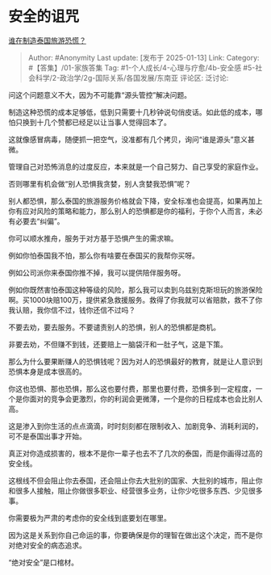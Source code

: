 # 安全的诅咒
[谁在制造泰国旅游恐慌？](https://www.zhihu.com/question/591953257/answer/78354422852)

> Author: #Anonymity
> Last update: [发布于 2025-01-13]
> Link:
> Category: #【答集】/01-家族答集 
> Tag: #1-个人成长/4-心理与疗愈/4b-安全感 #5-社会科学/2-政治学/2g-国际关系/各国发展/东南亚 
> 评论区:
> 泛讨论:
  
问这个问题意义不大，因为不可能靠“源头管控”解决问题。

制造这种恐慌的成本足够低，低到只需要十几秒钟说句俏皮话。如此低的成本，哪怕只换到十几个赞都已经足以让当事人觉得回本了。

这就像感冒病毒，随便抓一把空气，没准都有几个拷贝，询问“谁是源头”意义甚微。

管理自己对恐怖消息的过度反应，本来就是一个自己努力、自己享受的家庭作业。

否则哪里有机会做“别人恐惧我贪婪，别人贪婪我恐惧”呢？

别人都恐惧，那么泰国的旅游服务价格就会下降，安全标准也会提高，如果再加上你有应对风险的策略和能力，那么别人的恐惧都是你的福利，于你个人而言，未必有必要去“纠偏”。

你可以顺水推舟，服务于对方基于恐惧产生的需求嘛。

例如你怕泰国我不怕，那么你有啥要在泰国买的我帮你买呀。

例如公司派你来泰国你推不掉，我可以提供陪伴服务呀。

例如你既然害怕泰国这种等级的风险，那么我可以卖到乌兹别克斯坦玩的旅游保险啊。买1000块赔100万，提供紧急救援服务。救得了你我就可以省赔款，救不了你我认赔，我你信不过，钱你还信不过吗？

不要去劝，要去服务。不要谴责别人的恐惧，别人的恐惧都是商机。

非要去劝，不但赚不到钱，还要赔上一脑袋汗和一肚子气，这是下策。

那么为什么要果断赚人的恐惧钱呢？因为对人的恐惧最好的教育，就是让人意识到恐惧本身是成本很高的。

你这也恐惧、那也恐惧，那么这也要付费，那里也要付费，恐惧多到一定程度，一个是你面对的竞争会更激烈，你的利润会更微薄，一个是你的日程成本也会比别人高。

这是渗入到你生活的点点滴滴，时时刻刻都在限制收入、加剧竞争、消耗利润的，可不是泰国出事才开始。

真正对你造成损害的，根本不是你一辈子也去不了几次的泰国，而是你画得过高的安全线。

这根线不但会阻止你去泰国，还会阻止你去大批别的国家、大批别的城市，阻止你和很多人接触，阻止你做很多职业、经营很多业务，让你少吃很多东西、少见很多事。

你需要极为严肃的考虑你的安全线到底要划在哪里。

因为这是关系到你自己命运的事，你要确保是你的理智在做出这个决定，而不是你对绝对安全的病态追求。

“绝对安全”是口棺材。
